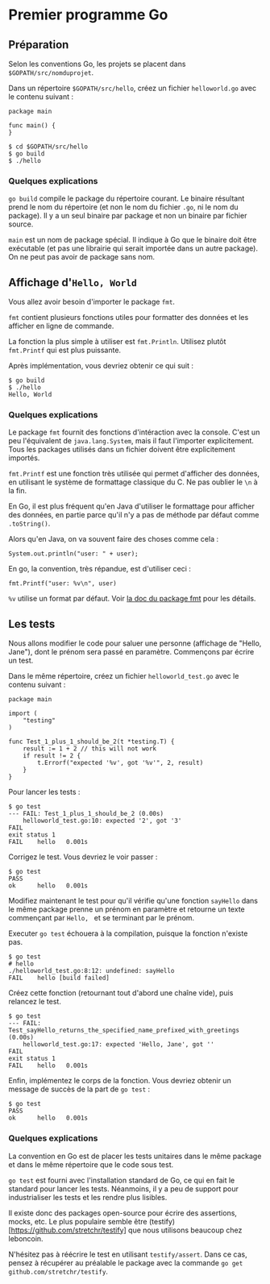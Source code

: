 # Premier programme Go

## Préparation

Selon les conventions Go, les projets se placent dans `$GOPATH/src/nomduprojet`.

Dans un répertoire `$GOPATH/src/hello`, créez un fichier `helloworld.go` avec le contenu suivant :

```
package main

func main() {
}
```


```
$ cd $GOPATH/src/hello
$ go build
$ ./hello
```

### Quelques explications

`go build` compile le package du répertoire courant. Le binaire résultant prend le nom du répertoire (et non le nom du fichier `.go`, ni le nom du package). Il y a un seul binaire par package et non un binaire par fichier source.

`main` est un nom de package spécial. Il indique à Go que le binaire doit être exécutable (et pas une librairie qui serait importée dans un autre package). On ne peut pas avoir de package sans nom.

## Affichage d'`Hello, World`

Vous allez avoir besoin d'importer le package `fmt`.

`fmt` contient plusieurs fonctions utiles pour formatter des données et les afficher en ligne de commande.

La fonction la plus simple à utiliser est `fmt.Println`. Utilisez plutôt `fmt.Printf` qui est plus puissante.

Après implémentation, vous devriez obtenir ce qui suit :
```
$ go build
$ ./hello
Hello, World
```

### Quelques explications

Le package `fmt` fournit des fonctions d'intéraction avec la console. C'est un peu l'équivalent de `java.lang.System`, mais il faut l'importer explicitement. Tous les packages utilisés dans un fichier doivent être explicitement importés.

`fmt.Printf` est une fonction très utilisée qui permet d'afficher des données, en utilisant le système de formattage classique du C. Ne pas oublier le `\n` à la fin.

En Go, il est plus fréquent qu'en Java d'utiliser le formattage pour afficher des données, en partie parce qu'il n'y a pas de méthode par défaut comme `.toString()`.

Alors qu'en Java, on va souvent faire des choses comme cela :
```
System.out.println("user: " + user);
```
En go, la convention, très répandue, est d'utiliser ceci :
```
fmt.Printf("user: %v\n", user)
```

`%v` utilise un format par défaut. Voir [la doc du package fmt](https://golang.org/pkg/fmt/) pour les détails.

## Les tests

Nous allons modifier le code pour saluer une personne (affichage de "Hello, Jane"), dont le prénom sera passé en paramètre. Commençons par écrire un test.

Dans le même répertoire, créez un fichier `helloworld_test.go` avec le contenu suivant :

```
package main

import (
	"testing"
)

func Test_1_plus_1_should_be_2(t *testing.T) {
	result := 1 + 2 // this will not work
	if result != 2 {
		t.Errorf("expected '%v', got '%v'", 2, result)
	}
}
```

Pour lancer les tests :

```
$ go test
--- FAIL: Test_1_plus_1_should_be_2 (0.00s)
	helloworld_test.go:10: expected '2', got '3'
FAIL
exit status 1
FAIL	hello	0.001s
```

Corrigez le test. Vous devriez le voir passer :
```
$ go test
PASS
ok  	hello	0.001s
```

Modifiez maintenant le test pour qu'il vérifie qu'une fonction `sayHello` dans le même package prenne un prénom en paramètre et retourne un texte commençant par `Hello, ` et se terminant par le prénom.

Executer `go test` échouera à la compilation, puisque la fonction n'existe pas.

```
$ go test
# hello
./helloworld_test.go:8:12: undefined: sayHello
FAIL	hello [build failed]
```

Créez cette fonction (retournant tout d'abord une chaîne vide), puis relancez le test.

```
$ go test
--- FAIL: Test_sayHello_returns_the_specified_name_prefixed_with_greetings (0.00s)
	helloworld_test.go:17: expected 'Hello, Jane', got ''
FAIL
exit status 1
FAIL	hello	0.001s
```

Enfin, implémentez le corps de la fonction. Vous devriez obtenir un message de succès de la part de `go test` :

```
$ go test
PASS
ok  	hello	0.001s
```

### Quelques explications

La convention en Go est de placer les tests unitaires dans le même package et dans le même répertoire que le code sous test.

`go test` est fourni avec l'installation standard de Go, ce qui en fait le standard pour lancer les tests. Néanmoins, il y a peu de support pour industrialiser les tests et les rendre plus lisibles.

Il existe donc des packages open-source pour écrire des assertions, mocks, etc. Le plus populaire semble être (testify)[https://github.com/stretchr/testify] que nous utilisons beaucoup chez leboncoin.

N'hésitez pas à réécrire le test en utilisant `testify/assert`. Dans ce cas, pensez à récupérer au préalable le package avec la commande `go get github.com/stretchr/testify`.
